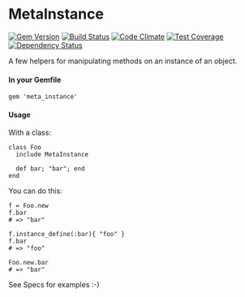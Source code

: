 MetaInstance
============

[![Gem Version](https://badge.fury.io/rb/meta-instance.svg)](http://badge.fury.io/rb/meta_instance)
[![Build Status](https://travis-ci.org/NullVoxPopuli/MetaInstance.svg)](https://travis-ci.org/NullVoxPopuli/MetaInstance)
[![Code Climate](https://codeclimate.com/github/NullVoxPopuli/MetaInstance/badges/gpa.svg)](https://codeclimate.com/github/NullVoxPopuli/MetaInstance)
[![Test Coverage](https://codeclimate.com/github/NullVoxPopuli/MetaInstance/badges/coverage.svg)](https://codeclimate.com/github/NullVoxPopuli/MetaInstance)
[![Dependency Status](https://gemnasium.com/NullVoxPopuli/MetaInstance.svg)](https://gemnasium.com/NullVoxPopuli/MetaInstance)


A few helpers for manipulating methods on an instance of an object.


#### In your Gemfile

    gem 'meta_instance'

#### Usage

With a class:

    class Foo
      include MetaInstance

      def bar; "bar"; end
    end

You can do this:

    f = Foo.new
    f.bar
    # => "bar"

    f.instance_define(:bar){ "foo" }
    f.bar
    # => "foo"

    Foo.new.bar
    # => "bar"


See Specs for examples :-)